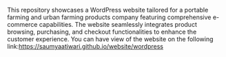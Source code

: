 This repository showcases a WordPress website tailored for a portable farming and urban farming products company featuring comprehensive e-commerce capabilities. The website seamlessly integrates product browsing, purchasing, and checkout functionalities to enhance the customer experience. You can have view of the website on the following link:https://saumyaatiwari.github.io/website/wordpress

